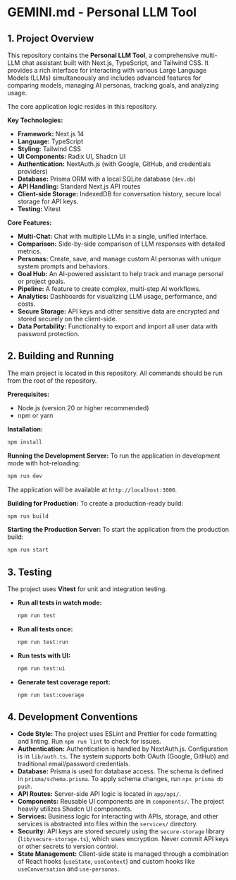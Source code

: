 # GEMINI.md - Personal LLM Tool

## 1. Project Overview

This repository contains the **Personal LLM Tool**, a comprehensive multi-LLM chat assistant built with Next.js, TypeScript, and Tailwind CSS. It provides a rich interface for interacting with various Large Language Models (LLMs) simultaneously and includes advanced features for comparing models, managing AI personas, tracking goals, and analyzing usage.

The core application logic resides in this repository.

**Key Technologies:**
- **Framework:** Next.js 14
- **Language:** TypeScript
- **Styling:** Tailwind CSS
- **UI Components:** Radix UI, Shadcn UI
- **Authentication:** NextAuth.js (with Google, GitHub, and credentials providers)
- **Database:** Prisma ORM with a local SQLite database (`dev.db`)
- **API Handling:** Standard Next.js API routes
- **Client-side Storage:** IndexedDB for conversation history, secure local storage for API keys.
- **Testing:** Vitest

**Core Features:**
- **Multi-Chat:** Chat with multiple LLMs in a single, unified interface.
- **Comparison:** Side-by-side comparison of LLM responses with detailed metrics.
- **Personas:** Create, save, and manage custom AI personas with unique system prompts and behaviors.
- **Goal Hub:** An AI-powered assistant to help track and manage personal or project goals.
- **Pipeline:** A feature to create complex, multi-step AI workflows.
- **Analytics:** Dashboards for visualizing LLM usage, performance, and costs.
- **Secure Storage:** API keys and other sensitive data are encrypted and stored securely on the client-side.
- **Data Portability:** Functionality to export and import all user data with password protection.

## 2. Building and Running

The main project is located in this repository. All commands should be run from the root of the repository.

**Prerequisites:**
- Node.js (version 20 or higher recommended)
- npm or yarn

**Installation:**
```bash
npm install
```

**Running the Development Server:**
To run the application in development mode with hot-reloading:
```bash
npm run dev
```
The application will be available at `http://localhost:3000`.

**Building for Production:**
To create a production-ready build:
```bash
npm run build
```

**Starting the Production Server:**
To start the application from the production build:
```bash
npm run start
```

## 3. Testing

The project uses **Vitest** for unit and integration testing.

- **Run all tests in watch mode:**
  ```bash
  npm run test
  ```
- **Run all tests once:**
  ```bash
  npm run test:run
  ```
- **Run tests with UI:**
  ```bash
  npm run test:ui
  ```
- **Generate test coverage report:**
  ```bash
  npm run test:coverage
  ```

## 4. Development Conventions

- **Code Style:** The project uses ESLint and Prettier for code formatting and linting. Run `npm run lint` to check for issues.
- **Authentication:** Authentication is handled by NextAuth.js. Configuration is in `lib/auth.ts`. The system supports both OAuth (Google, GitHub) and traditional email/password credentials.
- **Database:** Prisma is used for database access. The schema is defined in `prisma/schema.prisma`. To apply schema changes, run `npx prisma db push`.
- **API Routes:** Server-side API logic is located in `app/api/`.
- **Components:** Reusable UI components are in `components/`. The project heavily utilizes Shadcn UI components.
- **Services:** Business logic for interacting with APIs, storage, and other services is abstracted into files within the `services/` directory.
- **Security:** API keys are stored securely using the `secure-storage` library (`lib/secure-storage.ts`), which uses encryption. Never commit API keys or other secrets to version control.
- **State Management:** Client-side state is managed through a combination of React hooks (`useState`, `useContext`) and custom hooks like `useConversation` and `use-personas`.
